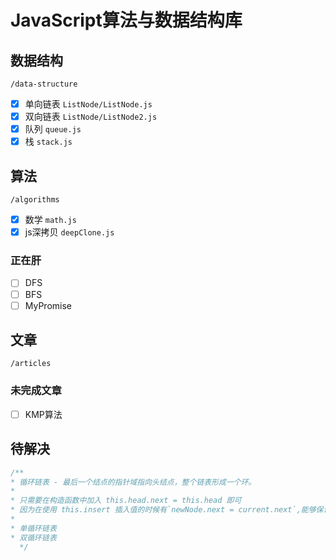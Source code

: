 # JavaScript算法与数据结构库

## 数据结构

`/data-structure`

- [x] 单向链表 `ListNode/ListNode.js`
- [x] 双向链表 `ListNode/ListNode2.js`
- [x] 队列 `queue.js`
- [x] 栈 `stack.js`

## 算法

`/algorithms`

- [x] 数学 `math.js`
- [x] js深拷贝 `deepClone.js`

### 正在肝

- [ ] DFS
- [ ] BFS
- [ ] MyPromise

## 文章
`/articles`

### 未完成文章
- [ ] KMP算法

## 待解决

```javascript
/**
* 循环链表 - 最后一个结点的指针域指向头结点，整个链表形成一个环。
*
* 只需要在构造函数中加入 this.head.next = this.head 即可
* 因为在使用 this.insert 插入值的时候有`newNode.next = current.next`,能够保证最后一个节点的next指向head！
*
* 单循环链表
* 双循环链表
  */
```
